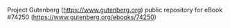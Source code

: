 Project Gutenberg (https://www.gutenberg.org) public repository for eBook #74250 (https://www.gutenberg.org/ebooks/74250)
